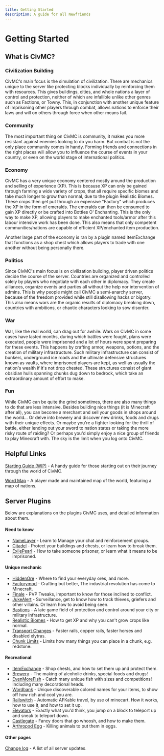 ```yaml
---
title: Getting Started
description: A guide for all Newfriends
---
```


# Getting Started
## What is CivMC?
### Civilization Building
CivMC's main focus is the simulation of civilization. There are mechanics unique to the server like protecting blocks individually by reinforcing them with resources. This gives buildings, cities, and whole nations a layer of control and protection, neither of which are infallible unlike other genres such as Factions, or Towny. This, in conjunction with another unique feature of imprisoning other players through combat, allows nations to enforce their laws and will on others through force when other means fail.  

### Community
The most important thing on CivMC is community, it makes you more resistant against enemies looking to do you harm. But combat is not the only place community comes in handy. Forming friends and connections in the right places will allow you to influence the course of events in your country, or even on the world stage of international politics.

### Economy
CivMC has a very unique economy centered mostly around the production and selling of experience (XP). This is because XP can only be gained through farming a wide variety of crops, that all require specific biomes and take much longer to grow than normal, due to the plugin Realistic Biomes. These crops then get put through an expensive "Factory" which produces the XP in the form of emeralds. The emeralds can then be consumed to gain XP directly or be crafted into Bottles O' Enchanting. This is the only way to make XP, allowing players to make enchanted tools/armor after this labour intensive work has been done. This also means that only competent communities/nations are capable of efficient XP/enchanted item production.

Another large part of the economy is ran by a plugin named ItemExchange that functions as a shop chest which allows players to trade with one another without being personally there.

### Politics
Since CivMC's main focus is on civilization building, player driven politics decide the course of the server. Countries are organized and controlled solely by players who negotiate with each other in diplomacy. They create alliances, organize events and parties all without the help nor intervention of admins. This is why people might call CivMC a semi-anarchy server, because of the freedom provided while still disallowing hacks or bigotry. This also means wars are the organic results of diplomacy breaking down, countries with ambitions, or chaotic characters looking to sow disorder.

### War
War, like the real world, can drag out for awhile. Wars on CivMC in some cases have lasted months, during which battles were fought, plans were executed, people were imprisoned and a lot of hours were spent preparing for these events. This happens by crafting armor, weapons, potions, and the creation of military infrastructure. Such military infrastructure can consist of bunkers, underground ice roads and the ultimate defensive structures known as vaults, where imprisoned players are kept, as well as usually the nation's wealth if it's not drop chested. These structures consist of giant obsidian hulls spanning chunks dug down to bedrock, which take an extraordinary amount of effort to make.

### Fun
While CivMC can be quite the grind sometimes, there are also many things to do that are less intensive. Besides building nice things (it is Minecraft after all), you can become a merchant and sell your goods in shops around the world... Or delve into brewery and discover new drinks, foods and drugs with their unique effects. Or maybe you're a fighter looking for the thrill of battle, either lending out your sword to nation states or taking the more risky route of raiding? Or perhaps you'd simply enjoy a nice group of friends to play Minecraft with. The sky is the limit when you log onto CivMC.

## Helpful Links
[Starting Guide (WIP)](https://) - A handy guide for those starting out on their journey through the world of CivMC.

[Word Map](https:///map.civmc.tk) - A player made and maintained map of the world, featuring a map of nations.

## Server Plugins
Below are explanations on the plugins CivMC uses, and detailed information about them.

#### Need to know

* [NameLayer](./plugins/essential/namelayer) - Learn to Manage your chat and reinforcement groups.
* [Citadel](./plugins/essential/citadel) - Protect your buildings and chests, or learn how to break them.
* [ExilePearl](./plugins/essential/exilepearl) - How to take someone prisoner, or learn what it means to be imprisoned.

#### Unique mechanic

* [HiddenOre](./plugins/unique/hiddenore) - Where to find your everyday ores, and more. 
* [Factorymod](./plugins/unique/factorymod) - Crafting but better, The industrial revolution has come to Minecraft.
* [Finale](./plugins/unique/finale) - PVP Tweaks, important to know for those inclined to conflict. 
* [JukeAlert](./plugins/unique/jukealert) - Surveillance, get to know how to track thieves, griefers and other villains. Or learn how to avoid being seen.  
* [Bastions](./plugins/unique/bastions) - A late game field of protection and control around your city or military infrastructure.
* [Realistic Biomes](./plugins/unique/rb) - How to get XP and why you can't grow crops like normal. 
* [Transport Changes](./plugins/unique/Transport) - Faster rails, copper rails, faster horses and disabled elytras.
* [Chunk Limits](./plugins/unique/chunklimits) - Limits how many things you can place in a chunk, e.g. redstone.

#### __Recreational__

* [ItemExchange](./plugins/fun/itemexchange) - Shop chests, and how to set them up and protect them.
* [Brewery](./plugins/fun/brewery) - The making of alcoholic drinks, special foods and drugs!
* [EvenMoreFish](./plugins/fun/evenmorefish) - Catch many unique fish with sizes and competitions! Including many decorational heads.
* [Wordbank](./plugins/fun/wordbank) - Unique discoverable colored names for your items, to show off how rich and cool you are.
* [Railswitch](./plugins/fun/railswitch) - Automatic AFKable travel, by use of minecart. How it works, how to use it, and how to set it up.
* [Elevators](./plugins/fun/elevators) - Exactly what you'd think, you jump on a block to teleport up and sneak to teleport down. 
* [Castlegate](./plugins/fun/castlegate) - Fancy doors that go whoosh, and how to make them. 
* [Arthropod Egg](./plugins/fun/arthropodegg) - Killing animals to put them in eggs. 

#### Other pages
[Change log](./changelog) - A list of all server updates. 
